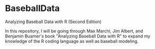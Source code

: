 # BaseballData
Analyzing Baseball Data with R (Second Edition)

In this repository, I will be going through Max Marchi, Jim Albert, and Benjamin Buamer's book "Analyzing Baseball Data with R" to expand my knowledge of the R coding language as well as baseball modeling.
